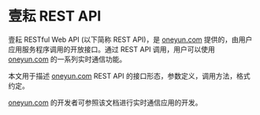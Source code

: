 # 壹耘 REST API
壹耘 RESTful Web API (以下简称 REST API)，是 [oneyun.com](http://oneyun.com/) 提供的，由用户应用服务程序调用的开放接口。通过 REST API 调用，用户可以使用 [oneyun.com](http://oneyun.com/) 的一系列实时通信功能。

本文用于描述 [oneyun.com](http://oneyun.com/) REST API 的接口形态，参数定义，调用方法，格式约定。

[oneyun.com](http://oneyun.com/) 的开发者可参照该文档进行实时通信应用的开发。
